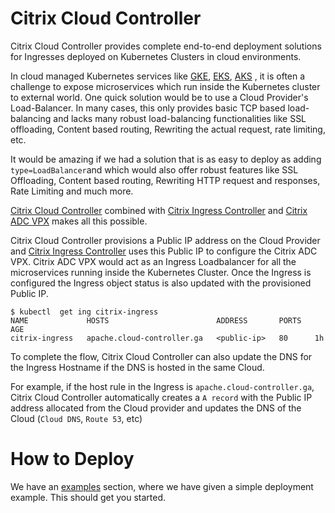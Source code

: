 # Citrix Cloud Controller

Citrix Cloud Controller provides complete end-to-end deployment solutions for Ingresses deployed on Kubernetes Clusters in cloud environments.

In cloud managed Kubernetes services like [GKE](https://cloud.google.com/kubernetes-engine), [EKS](https://aws.amazon.com/eks/), [AKS](https://azure.microsoft.com/en-in/services/kubernetes-service/) , it is often a challenge to expose microservices which run inside the Kubernetes cluster to external world.
One quick solution would be to use a Cloud Provider's Load-Balancer. In many cases, this only provides basic TCP based load-balancing and lacks many robust load-balancing functionalities like SSL offloading, Content based routing, Rewriting the actual request, rate limiting, etc.

It would be amazing if we had a solution that is as easy to deploy as adding `type=LoadBalancer`and which would also offer robust features like SSL Offloading, Content based routing, Rewriting HTTP request and responses, Rate Limiting and much more.

[Citrix Cloud Controller](https://github.com/christus02/citrix-cloud-controller) combined with [Citrix Ingress Controller](https://github.com/citrix/citrix-k8s-ingress-controller) and [Citrix ADC VPX](https://www.citrix.com/products/citrix-adc/) makes all this possible.

Citrix Cloud Controller provisions a Public IP address on the Cloud Provider and [Citrix Ingress Controller](https://github.com/citrix/citrix-k8s-ingress-controller) uses this Public IP to configure the Citrix ADC VPX.
Citrix ADC VPX would act as an Ingress Loadbalancer for all the microservices running inside the Kubernetes Cluster.
Once the Ingress is configured the Ingress object status is also updated with the provisioned Public IP.

```
$ kubectl  get ing citrix-ingress
NAME             HOSTS                        ADDRESS       PORTS   AGE
citrix-ingress   apache.cloud-controller.ga   <public-ip>   80      1h
```

To complete the flow, Citrix Cloud Controller can also update the DNS for the Ingress Hostname if the DNS is hosted in the same Cloud.

For example, if the host rule in the Ingress is `apache.cloud-controller.ga`, Citrix Cloud Controller automatically creates a `A record` with the Public IP address allocated from the Cloud provider and updates the DNS of the Cloud (`Cloud DNS`, `Route 53`, etc)


# How to Deploy

We have an [examples](examples/README.md) section, where we have given a simple deployment example. This should get you started.

